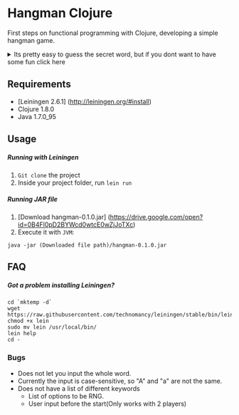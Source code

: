 # Hangman Clojure
First steps on functional programming with Clojure, developing a simple hangman game.

<details>
<summary>Its pretty easy to guess the secret word, but if you dont want to have some fun click here</summary>
clojure
</details>


## Requirements
* [Leiningen 2.6.1] (http://leiningen.org/#install)
* Clojure 1.8.0
* Java 1.7.0_95

## Usage

##### Running with Leiningen
1. `Git clone` the project
2. Inside your project folder, run `lein run`

##### Running JAR file
1. [Download hangman-0.1.0.jar] (https://drive.google.com/open?id=0B4Fl0pD2BYWcd0wtcE0wZjJoTXc)
2. Execute it with `JVM`:
```
java -jar (Downloaded file path)/hangman-0.1.0.jar
```

## FAQ
##### Got a problem installing Leiningen?
```
cd `mktemp -d`
wget https://raw.githubusercontent.com/technomancy/leiningen/stable/bin/lein
chmod +x lein
sudo mv lein /usr/local/bin/
lein help
cd -
```

### Bugs
* Does not let you input the whole word.
* Currently the input is case-sensitive, so "A" and "a" are not the same.
* Does not have a list of different keywords
  * List of options to be RNG.
  * User input before the start(Only works with 2 players)


